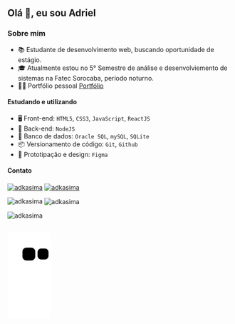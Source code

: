 ## Olá 👋, eu sou Adriel

### Sobre mim
- 📚 Estudante de desenvolvimento web, buscando oportunidade de estágio.
- 🎓 Atualmente estou no 5° Semestre de análise e desenvolviemento de sistemas na Fatec Sorocaba, período noturno.
- 👨‍💻 Portfólio pessoal [Portfólio](https://portfolio-adkasima.vercel.app/)

#### Estudando e utilizando
- 🖥️ Front-end: `HTML5`, `CSS3`, `JavaScript`, `ReactJS`
- 🔗 Back-end: `NodeJS`
- 💾 Banco de dados: `Oracle SQL`, `mySQL`, `SQLite`
- 📦 Versionamento de código: `Git`, `Github`
- 🎨 Prototipação e design: `Figma`

#### Contato
<div>
<p align="left">
<a href="https://linkedin.com/in/adkasima" target="blank"><img align="center" src="https://raw.githubusercontent.com/rahuldkjain/github-profile-readme-generator/master/src/images/icons/Social/linked-in-alt.svg" alt="adkasima" height="30" width="40" /></a>
<a href="https://instagram.com/adkasima" target="blank"><img align="center" src="https://raw.githubusercontent.com/rahuldkjain/github-profile-readme-generator/master/src/images/icons/Social/instagram.svg" alt="adkasima" height="30" width="40" /></a>
</p>
</div>

<div>
       <p><img align="left" src="https://github-readme-stats.vercel.app/api/top-langs?username=adkasima&show_icons=true&locale=en&layout=compact&theme=midnight-purple" alt="adkasima" /></p>

<p>&nbsp;<img align="center" src="https://github-readme-stats.vercel.app/api?username=adkasima&show_icons=true&locale=en&theme=midnight-purple" alt="adkasima" /></p>
</div>

<p align="left"> <img src="https://komarev.com/ghpvc/?username=adkasima&label=Profile%20views&color=0e75b6&style=flat" alt="adkasima" /> </p>


 
  ##
 
  ![Snake animation](https://github.com/rafaballerini/rafaballerini/blob/output/github-contribution-grid-snake.svg)
</div>
